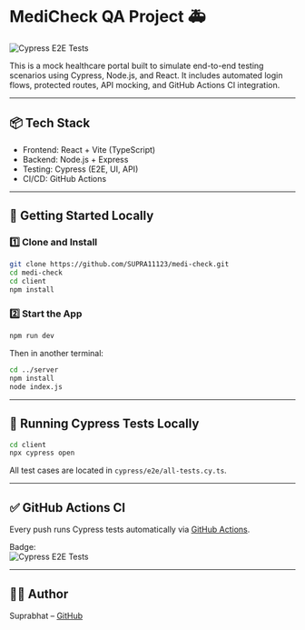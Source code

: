 # MediCheck QA Project 🚑

![Cypress E2E Tests](https://github.com/SUPRA11123/medi-check/actions/workflows/e2e-tests.yml/badge.svg)

This is a mock healthcare portal built to simulate end-to-end testing scenarios using Cypress, Node.js, and React.
It includes automated login flows, protected routes, API mocking, and GitHub Actions CI integration.

---

## 📦 Tech Stack

- Frontend: React + Vite (TypeScript)
- Backend: Node.js + Express
- Testing: Cypress (E2E, UI, API)
- CI/CD: GitHub Actions

---

## 🚀 Getting Started Locally

### 1️⃣ Clone and Install

```bash
git clone https://github.com/SUPRA11123/medi-check.git
cd medi-check
cd client
npm install
```

### 2️⃣ Start the App

```bash
npm run dev
```

Then in another terminal:

```bash
cd ../server
npm install
node index.js
```

---

## 🧪 Running Cypress Tests Locally

```bash
cd client
npx cypress open
```

All test cases are located in `cypress/e2e/all-tests.cy.ts`.

---

## ✅ GitHub Actions CI

Every push runs Cypress tests automatically via [GitHub Actions](https://github.com/SUPRA11123/medi-check/actions).

Badge:  
![Cypress E2E Tests](https://github.com/SUPRA11123/medi-check/actions/workflows/e2e-tests.yml/badge.svg)

---

## 👨‍💻 Author

Suprabhat – [GitHub](https://github.com/SUPRA11123)
